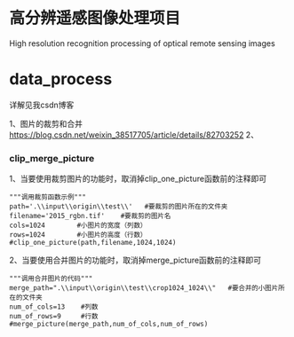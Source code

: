 # 高分辨遥感图像处理项目
High resolution recognition processing of optical remote sensing images

# data_process

详解见我csdn博客

1、图片的裁剪和合并 https://blog.csdn.net/weixin_38517705/article/details/82703252
2、
### clip_merge_picture
1、当要使用裁剪图片的功能时，取消掉clip_one_picture函数前的注释即可
```
"""调用裁剪函数示例"""
path='.\\input\\origin\\test\\'   #要裁剪的图片所在的文件夹
filename='2015_rgbn.tif'    #要裁剪的图片名
cols=1024        #小图片的宽度（列数）
rows=1024        #小图片的高度（行数）
#clip_one_picture(path,filename,1024,1024)
```
2、当要使用合并图片的功能时，取消掉merge_picture函数前的注释即可
```
"""调用合并图片的代码"""
merge_path=".\\input\\origin\\test\\crop1024_1024\\"   #要合并的小图片所在的文件夹
num_of_cols=13    #列数
num_of_rows=9     #行数
#merge_picture(merge_path,num_of_cols,num_of_rows)
```

